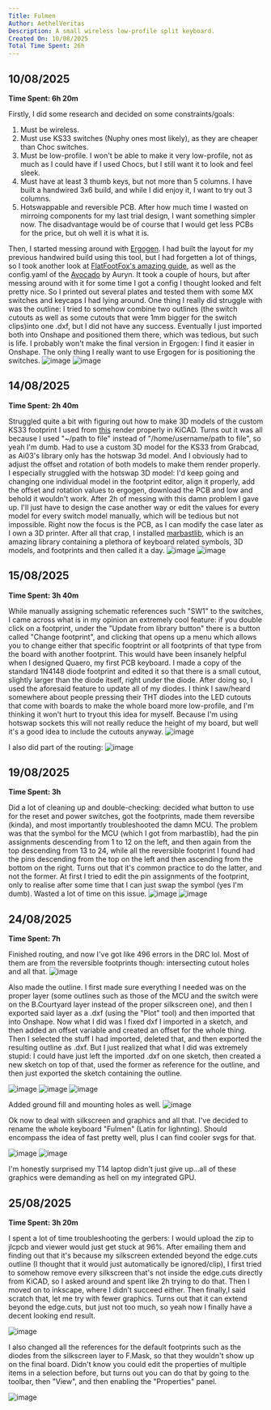 ```yaml
---
Title: Fulmen 
Author: AethelVeritas
Description: A small wireless low-profile split keyboard.
Created On: 10/08/2025
Total Time Spent: 26h 
---
```


## 10/08/2025
**Time Spent: 6h 20m**

Firstly, I did some research and decided on some constraints/goals:
1. Must be wireless.
2. Must use KS33 switches (Nuphy ones most likely), as they are cheaper than Choc switches.
3. Must be low-profile. I won't be able to make it very low-profile, not as much as I could have if I used Chocs, but I still want it to look and feel sleek. 
4. Must have at least 3 thumb keys, but not more than 5 columns. I have built a handwired 3x6 build, and while I did enjoy it, I want to try out 3 columns.
5. Hotswappable and reversible PCB. After how much time I wasted on mirroing components for my last trial design, I want something simpler now. The disadvantage would be of course that I would get less PCBs for the price, but oh well it is what it is.

Then, I started messing around with [Ergogen](https://ergogen.ceoloide.com/). I had built the layout for my previous handwired build using this tool, but I had forgetten a lot of things, so I took another look at [FlatFootFox's amazing guide](https://flatfootfox.com/ergogen-introduction/), as well as the config.yaml of the [Avocado](https://github.com/auryn31/avocado) by Auryn. It took a couple of hours, but after messing around with it for some time I got a config I thought looked and felt pretty nice. So I printed out several plates and tested them  with some MX switches and keycaps I had lying around. One thing I really did struggle with was the outline: I tried to somehow combine two outlines (the switch cutouts as well as some cutouts that were 1mm bigger for the switch clips)into one .dxf, but I did not have any success. Eventually I just imported both into Onshape and positioned them there, which was tedious, but such is life. I probably won't make the final version in Ergogen: I find it easier in Onshape. The only thing I really want to use Ergogen for is positioning the switches. 
![image](pics/test_plates.jpg)
![image](pics/ergogen_layout.jpg)

## 14/08/2025
**Time Spent: 2h 40m**

Struggled quite a bit with figuring out how to make 3D models of the custom KS33 footprint I used from [this](https://github.com/ceoloide/ergogen-footprints) render properly in KiCAD. Turns out it was all because I used "~/path to file" instead of "/home/username/path to file", so yeah I'm dumb. Had to use a custom 3D model for the KS33 from Grabcad, as Ai03's library only has the hotswap 3d model. And I obviously had to adjust the offset and rotation of both models to make them render properly. I especially struggled with the hotswap 3D model: I'd keep going and changing one individual model in the footprint editor, align it properly, add the offset and rotation values to ergogen, download the PCB and low and behold it wouldn't work. After 2h of messing with this damn problem I gave up. I'll just have to design the case another way or edit the values for every model for every switch model manually, which will be tedious but not impossible. Right now the focus is the PCB, as I can modify the case later as I own a 3D printer.
After all that crap, I installed [marbastlib](https://github.com/ebastler/marbastlib), which is an amazing library containing a plethora of keyboard related symbols, 3D models, and footprints and then called it a day.
![image](pics/3Dviewer_misaligned_hotswap.png)
![image](pics/footprinteditor_aligned_hotswap.png) 

## 15/08/2025
**Time Spent: 3h 40m**

While manually assigning schematic references such "SW1" to the switches, I came across what is in my opinion an extremely cool feature: if you double click on a footprint, under the "Update from library button" there is a button called "Change footprint", and clicking that opens up a menu which allows you to change either that specific fooptrint or all footprints of that type from the board with another footprint. This would have been insanely helpful when I designed Quaero, my first PCB keyboard. I made a copy of the standard 1N4148 diode footprint and edited it so that there is a small cutout, slightly larger than the diode itself, right under the diode. After doing so, I used the aforesaid feature to update all of my diodes. I think I saw/heard somewhere about people pressing their THT diodes into the LED cutouts that come with boards to make the whole board more low-profile, and I'm thinking it won't hurt to tryout this idea for myself. Because I'm using hotswap sockets this will not really reduce the height of my board, but well it's a good idea to include the cutouts anyway. 
![image](pics/diode_cutouts.png)

I also did part of the routing:
![image](pics/routing1.png)

## 19/08/2025
**Time Spent: 3h**

Did a lot of cleaning up and double-checking: decided what button to use for the reset and power switches, got the footprints, made them reversibe (kinda), and most importantly troubleshooted the damn MCU. The problem was that the symbol for the MCU (which I got from marbastlib), had the pin assignments descending from 1 to 12 on the left, and then again from the top descending from 13 to 24, while all the reversible footprint I found had the pins descending from the top on the left and then ascending from the bottom on the right. Turns out that it's common practice to do the latter, and not the former. At first I tried to edit the pin assignments of the footprint, only to realise after some time that I can just swap the symbol (yes I'm dumb). Wasted a lot of time on this issue. 
![image](pics/reversibleMCU.png)
![image](pics/wrongMCUsymbol.png)

## 24/08/2025
**Time Spent: 7h**

Finished routing, and now I've got like 496 errors in the DRC lol. Most of them are from the reversible footprints though: intersecting cutout holes and all that. 
![image](pics/routing2.png)

Also made the outline. I first made sure everything I needed was on the proper layer (some outlines such as those of the MCU and the switch were on the B.Courtyard layer instead of the proper silkscreen one), and then I exported said layer as a .dxf (using the "Plot" tool) and then imported that into Onshape. Now what I did was I fixed dxf I imported in a sketch, and then added an offset variable and created an offset for the whole thing. Then I selected the stuff I had imported, deleted that, and then exported the resulting outline as .dxf. But I just realized that what I did was extremely stupid: I could have just left the imported .dxf on one sketch, then created a new sketch on top of that, used the former as reference for the outline, and then just exported the sketch containing the outline. 

![image](pics/pcb_outline.png)
![image](pics/clean_pcb_outline.png) 
![image](pics/final_pcb_outline.png) 

Added ground fill and mounting holes as well.
![image](pics/ground_fill.png)

Ok now to deal with silkscreen and graphics and all that. I've decided to rename the whole keyboard "Fulmen" (Latin for lighnting). Should encompass the idea of fast pretty well, plus I can find cooler svgs for that.

![image](pics/final_graphics.png)
![image](pics/final_graphics3d.png)

I'm honestly surprised my T14 laptop didn't just give up...all of these graphics were demanding as hell on my integrated GPU.

## 25/08/2025 
**Time Spent: 3h 20m**

I spent a lot of time troubleshooting the gerbers: I would upload the zip to jlcpcb and viewer would just get stuck at 96%. After emailing them and finding out that it's because my silkscreen extended beyond the edge.cuts outline (I thought that it would just automatically be ignored/clip), I first tried to somehow remove every silkscreen that's not inside the edge.cuts directly from KiCAD, so I asked around and spent like 2h trying to do that. Then I moved on to inkscape, where I didn't succeed either. Then finally,I said scratch that, let me try with fewer graphics. Turns out that it can extend beyond the edge.cuts, but just not too much, so yeah now I finally have a decent looking end result. 

![image](pics/final_graphics_minimal.png)

I also changed all the references for the default footprints such as the diodes from the silkscreen layer to F.Mask, so that they wouldn't show up on the final board. Didn't know you could edit the properties of multiple items in a selection before, but turns out you can do that by going to the toolbar, then "View", and then enabling the "Properties" panel.

![image](pics/properties_panel.png) 
